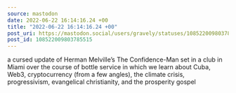 ```yaml
---
source: mastodon
date: 2022-06-22 16:14:16.24 +00
title: "2022-06-22 16:14:16.24 +00"
post_uri: https://mastodon.social/users/gravely/statuses/108522009803785515
post_id: 108522009803785515
---
```

a cursed update of Herman Melville’s The Confidence-Man set in a club in Miami over the course of bottle service in which we learn about Cuba, Web3, cryptocurrency (from a few angles), the climate crisis, progressivism, evangelical christianity, and the prosperity gospel


